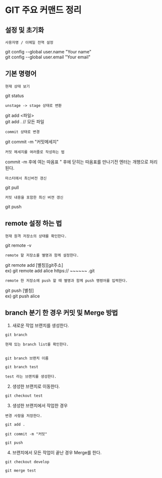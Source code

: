 # GIT 주요 커맨드 정리

## 설정 및 초기화

```
사용자명 / 이메일 전역 설정
```

git config --global user.name "Your name" <br>
git config --global user.email "Your email" <br>

## 기본 명령어

```
현재 상태 보기
```

git status

```
unstage -> stage 상태로 변환
```

git add <파일> <br>
git add . // 모든 파일 <br>

```
commit 상태로 변경
```

git commit -m "커밋메세지"

```
커밋 메세지를 여러줄로 작성하는 법
```

commit -m 후에 여는 따옴표 " 후에 닫히는 따옴표를 만나기전 엔터는 개행으로 처리 된다.

```
마스터에서 최신버전 갱신
```

git pull

```
커밋 내용을 포함한 최신 버젼 갱신
```

git push

## remote 설정 하는 법

```
현재 원격 저장소의 상태를 확인한다.
```

git remote -v

```
remote 할 저장소를 별명과 함께 설정한다.
```

git remote add [별칭][git주소] <br>
ex) git remote add alice https:// ~~~~~~ .git

```
remote 한 저장소에 push 할 때 별명과 함께 push 명령어를 입력한다.
```

git push [별칭] <br>
ex) git push alice

## branch 분기 한 경우 커밋 및 Merge 방법

1. 새로운 작업 브랜치를 생성한다.

```
git branch

현재 있는 branch list를 확인한다.


git branch 브랜치 이름

git branch test

test 라는 브랜치를 생성한다.
```

2. 생성한 브랜치로 이동한다.

```
git checkout test
```

3. 생성한 브랜치에서 작업한 경우

```
변경 사항을 저장한다.

git add .

git commit -m "커밋"

git push

```

4. 브랜치에서 모든 작업이 끝난 경우 Merge를 한다.

```
git checkout develop

git merge test
```
